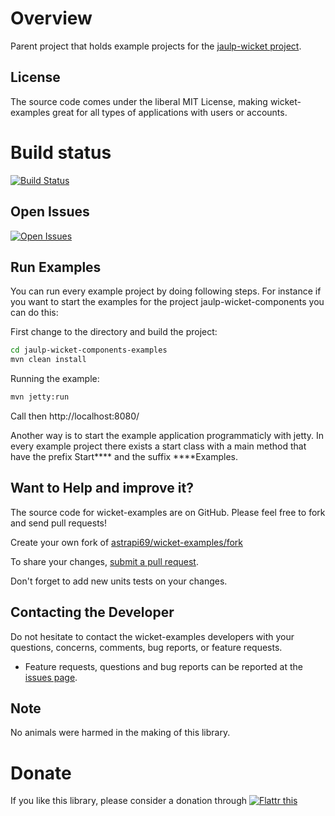 # Overview

Parent project that holds example projects for the [jaulp-wicket project](https://github.com/astrapi69/jaulp-wicket).

## License

The source code comes under the liberal MIT License, making wicket-examples great for all types of applications with users or accounts.

# Build status
[![Build Status](https://travis-ci.org/astrapi69/wicket-examples.svg?branch=master)](https://travis-ci.org/astrapi69/wicket-examples)
		 
## Open Issues
[![Open Issues](https://img.shields.io/github/issues/astrapi69/wicket-examples.svg?style=flat)](https://github.com/astrapi69/wicket-examples/issues)


## Run Examples 

You can run every example project by doing following steps. For instance if you want to start the examples for the project jaulp-wicket-components you can do this:

First change to the directory and build the project:
```bash
cd jaulp-wicket-components-examples
mvn clean install
```
Running the example:
```bash
mvn jetty:run
```
Call then http://localhost:8080/

Another way is to start the example application programmaticly with jetty. In every example project there exists a start class with a main method that have the prefix Start**** and the suffix ****Examples. 

## Want to Help and improve it? ###

The source code for wicket-examples are on GitHub. Please feel free to fork and send pull requests!

Create your own fork of [astrapi69/wicket-examples/fork](https://github.com/astrapi69/wicket-examples/fork)

To share your changes, [submit a pull request](https://github.com/astrapi69/wicket-examples/pull/new/master).

Don't forget to add new units tests on your changes.

## Contacting the Developer

Do not hesitate to contact the wicket-examples developers with your questions, concerns, comments, bug reports, or feature requests.
- Feature requests, questions and bug reports can be reported at the [issues page](https://github.com/astrapi69/wicket-examples/issues).

## Note

No animals were harmed in the making of this library.

# Donate

If you like this library, please consider a donation through 
<a href="https://flattr.com/submit/auto?fid=r7vp62&url=https%3A%2F%2Fgithub.com%2Fastrapi69%2Fwicket-examples" target="_blank">
<img src="http://button.flattr.com/flattr-badge-large.png" alt="Flattr this" title="Flattr this" border="0">
</a>
